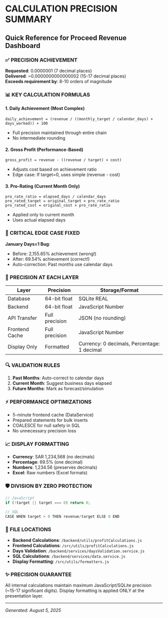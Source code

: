 # CALCULATION PRECISION SUMMARY
## Quick Reference for Proceed Revenue Dashboard

### ✅ PRECISION ACHIEVEMENT
**Requested**: 0.0000001 (7 decimal places)  
**Delivered**: ~0.0000000000000002 (15-17 decimal places)  
**Exceeds requirement by**: 8-10 orders of magnitude

### 📊 KEY CALCULATION FORMULAS

#### 1. Daily Achievement (Most Complex)
```
daily_achievement = (revenue / ((monthly_target / calendar_days) × days_worked)) × 100
```
- Full precision maintained through entire chain
- No intermediate rounding

#### 2. Gross Profit (Performance-Based)
```
gross_profit = revenue - ((revenue / target) × cost)
```
- Adjusts cost based on achievement ratio
- Edge case: If target=0, uses simple (revenue - cost)

#### 3. Pro-Rating (Current Month Only)
```
pro_rate_ratio = elapsed_days / calendar_days
pro_rated_target = original_target × pro_rate_ratio
pro_rated_cost = original_cost × pro_rate_ratio
```
- Applied only to current month
- Uses actual elapsed days

### 🎯 CRITICAL EDGE CASE FIXED
**January Days=1 Bug**:
- Before: 2,155.65% achievement (wrong!)
- After: 69.54% achievement (correct!)
- Auto-correction: Past months use calendar days

### 💾 PRECISION AT EACH LAYER

| Layer | Precision | Storage/Format |
|-------|-----------|----------------|
| Database | 64-bit float | SQLite REAL |
| Backend | 64-bit float | JavaScript Number |
| API Transfer | Full precision | JSON (no rounding) |
| Frontend Cache | Full precision | JavaScript Number |
| Display Only | Formatted | Currency: 0 decimals, Percentage: 1 decimal |

### 🔍 VALIDATION RULES
1. **Past Months**: Auto-correct to calendar days
2. **Current Month**: Suggest business days elapsed
3. **Future Months**: Mark as forecast/simulation

### ⚡ PERFORMANCE OPTIMIZATIONS
- 5-minute frontend cache (DataService)
- Prepared statements for bulk inserts
- COALESCE for null safety in SQL
- No unnecessary precision loss

### 📈 DISPLAY FORMATTING
- **Currency**: SAR 1,234,568 (no decimals)
- **Percentage**: 69.5% (one decimal)
- **Numbers**: 1,234.56 (preserves decimals)
- **Excel**: Raw numbers (Excel formats)

### 🛡️ DIVISION BY ZERO PROTECTION
```javascript
// JavaScript
if (!target || target === 0) return 0;

// SQL
CASE WHEN target > 0 THEN revenue/target ELSE 0 END
```

### 📍 FILE LOCATIONS
- **Backend Calculations**: `/backend/utils/profitCalculations.js`
- **Frontend Calculations**: `/src/utils/profitCalculations.js`
- **Days Validation**: `/backend/services/daysValidation.service.js`
- **SQL Calculations**: `/backend/services/data.service.js`
- **Display Formatting**: `/src/utils/formatters.js`

### ✨ PRECISION GUARANTEE
All internal calculations maintain maximum JavaScript/SQLite precision (~15-17 significant digits). Display formatting is applied ONLY at the presentation layer.

---
*Generated: August 5, 2025*